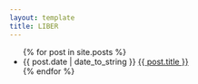 ```yaml
---
layout: template
title: LIBER
---
```

<ul>
	{% for post in site.posts %}
	<li>{{ post.date | date_to_string }}
	<a href="{{ site.baseurl }}{{ post.url }}">{{ post.title }}</a>
	</li>
	{% endfor %}
</ul>